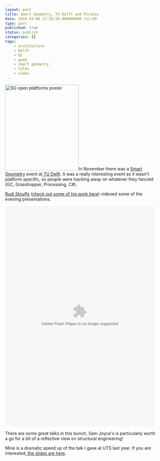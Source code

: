 ```yaml
---
layout: post
title: Smart Geometry, TU Delft and Pirates
date: 2010-03-06 17:39:28.000000000 +11:00
type: post
published: true
status: publish
categories: []
tags:
    - architecture
    - Delft
    - GC
    - geek
    - smart geometry
    - talks
    - video
---
```


<p><img class="alignright" alt="SG open platforms poster" src="{{ site.baseurl }}/assets/OpenPlatform.gif" width="241" height="280" />In November there was a <a href="http://www.smartgeometry.org">Smart Geometry</a> event at<a href="http://c-p.bk.tudelft.nl/events/Open%20Platform.html"> TU Delft</a>. It was a really interesting event as it wasn't platform specific, so people were hacking away on whatever they fancied (GC, Grasshopper, Processing, C#).</p>
<p><a title="Rudi's staff page" href="http://www.tudelft.nl/live/pagina.jsp?id=0f4176ed-3b21-4334-8c67-c6b91de9f0c0">Rudi Stouffs</a> (<a href="http://www.bk.tudelft.nl/live/pagina.jsp?id=82b39c73-53c9-48fe-b168-46845f018f42&amp;lang=en">check out some of his work here</a>) videoed some of the evening presentations.</p>
<p><object id="player" width="490" height="720" classid="clsid:d27cdb6e-ae6d-11cf-96b8-444553540000" codebase="http://download.macromedia.com/pub/shockwave/cabs/flash/swflash.cab#version=6,0,40,0"><param name="allowfullscreen" value="true" /><param name="allowscriptaccess" value="always" /><param name="flashvars" value="file=http%3A%2F%2Fvideo.bk.tudelft.nl%2Fplaylist%2FSGOP_2009.xml&amp;image=&amp;provider=http&amp;playlistsize=240&amp;playlist=bottom&amp;controlbar=over" /><param name="src" value="http://video.bk.tudelft.nl//jwplayer/player.swf" /><embed id="player" width="490" height="720" type="application/x-shockwave-flash" src="http://video.bk.tudelft.nl//jwplayer/player.swf" allowfullscreen="true" allowscriptaccess="always" flashvars="file=http%3A%2F%2Fvideo.bk.tudelft.nl%2Fplaylist%2FSGOP_2009.xml&amp;image=&amp;provider=http&amp;playlistsize=240&amp;playlist=bottom&amp;controlbar=over" /></object></p>
<p>There are some great talks in this bunch, Sam Joyce's is particularly worth a go for a bit of a reflective view on structural engineering!</p>
<p>Mine is a dramatic speed up of the talk I gave at UTS last year. If you are interested,<a href="http://db.tt/WGmUR3le"> the slides are here</a>.</p>
